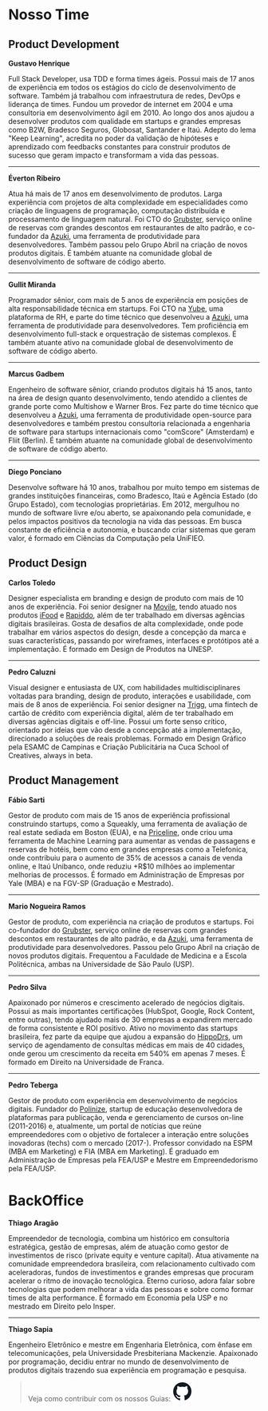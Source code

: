 # Nosso Time

## Product Development

**Gustavo Henrique**

Full Stack Developer, usa TDD e forma times ágeis. Possui mais de 17 anos de experiência em todos os estágios do ciclo de desenvolvimento de software. Também já trabalhou com infraestrutura de redes, DevOps e liderança de times. Fundou um provedor de internet em 2004 e uma consultoria em desenvolvimento ágil em 2010. Ao longo dos anos ajudou a desenvolver produtos com qualidade em startups e grandes empresas como B2W, Bradesco Seguros, Globosat, Santander e Itaú. Adepto do lema "Keep Learning", acredita no poder da validação de hipóteses e aprendizado com feedbacks constantes para construir produtos de sucesso que geram impacto e transformam a vida das pessoas.

---

 **Éverton Ribeiro**

Atua há mais de 17 anos em desenvolvimento de produtos. Larga experiência com projetos de alta complexidade em especialidades como criação de linguagens de programação, computação distribuída e processamento de linguagem natural. Foi CTO do [Grubster](https://www.grubster.com.br/), serviço online de reservas com grandes descontos em restaurantes de alto padrão, e co-fundador da [Azuki](http://www.azk.io/), uma ferramenta de produtividade para desenvolvedores. Também passou pelo Grupo Abril na criação de novos produtos digitais. É também atuante na comunidade global de desenvolvimento de software de código aberto.

---

 **Gullit Miranda**

Programador sênior, com mais de 5 anos de experiência em posições de alta responsabilidade técnica em startups. Foi CTO na [Yube](http://www.yube.com.br/), uma plataforma de RH, e parte do time técnico que desenvolveu a [Azuki](http://www.azk.io/), uma ferramenta de produtividade para desenvolvedores. Tem proficiência em desenvolvimento full-stack e orquestração de sistemas complexos. É também atuante ativo na comunidade global de desenvolvimento de software de código aberto.

---

**Marcus Gadbem**

Engenheiro de software sênior, criando produtos digitais há 15 anos, tanto na área de design quanto desenvolvimento, tendo atendido a clientes de grande porte como Multishow e Warner Bros. Fez parte do time técnico que desenvolveu a [Azuki](http://www.azk.io/), uma ferramenta de produtividade open-source para desenvolvedores e também prestou consultoria relacionada a engenharia de software para startups internacionais como "comScore" (Amsterdam) e Fliit (Berlin). É também atuante na comunidade global de desenvolvimento de software de código aberto.

---

 **Diego Ponciano**

Desenvolve software há 10 anos, trabalhou por muito tempo em sistemas de grandes instituições financeiras, como Bradesco, Itaú e Agência Estado (do Grupo Estado), com tecnologias proprietárias. Em 2012, mergulhou no mundo de software livre e/ou aberto, se apaixonando pela comunidade, e pelos impactos positivos da tecnologia na vida das pessoas. Em busca constante de eficiência e autonomia, e buscando criar sistemas que geram valor, é formado em Ciências da Computação pela UniFIEO.

## Product Design

 **Carlos Toledo**

Designer especialista em branding e design de produto com mais de 10 anos de experiência. Foi senior designer na [Movile](http://www.movile.com.br/), tendo atuado nos produtos  [iFood](http://www.ifood.com.br/) e [Rapiddo](http://www.rapiddo.com.br/), além de ter trabalhado em diversas agências digitais brasileiras. Gosta de desafios de alta complexidade, onde pode trabalhar em vários aspectos do design, desde a concepção da marca e suas características, passando por wireframes, interfaces e protótipos até a implementação. É formado em Design de Produtos na UNESP.

---

 **Pedro Caluzni**

Visual designer e entusiasta de UX, com habilidades multidisciplinares voltadas para branding, design de produto, interações e usabilidade, com mais de 8 anos de experiência. Foi senior designer na [Trigg](http://trigg.com.br), uma fintech de cartão de crédito com experiência digital, além de ter trabalhado em diversas agências digitais e off-line. Possui um forte senso crítico, orientado por ideias que vão desde a concepção até a implementação, direcionado a soluções de reais problemas. Formado em Design Gráfico pela ESAMC de Campinas e Criação Publicitária na Cuca School of Creatives, always in beta.

## Product Management

 **Fábio Sarti**

Gestor de produto com mais de 15 anos de experiência profissional construindo startups, como a Squeakly, uma ferramenta de avaliação de real estate sediada em Boston (EUA), e na [Priceline](http://www.priceline.com/), onde criou uma ferramenta de Machine Learning para aumentar as vendas de passagens e reservas de hotéis, bem como em grandes empresas como a Telefonica, onde contribuiu para o aumento de 35% de acessos a canais de venda online, e Itaú Unibanco, onde reduziu +R$10 milhões ao implementar melhorias de processos. É formado em Administração de Empresas por Yale (MBA) e na FGV-SP (Graduação e Mestrado).

---

 **Mario Nogueira Ramos**

Gestor de produto, com experiência na criação de produtos e startups. Foi co-fundador do [Grubster](https://www.grubster.com.br/), serviço online de reservas com grandes descontos em restaurantes de alto padrão, e da [Azuki](http://www.azk.io/), uma ferramenta de produtividade para desenvolvedores. Passou pelo Grupo Abril na criação de novos produtos digitais. Frequentou a Faculdade de Medicina e a Escola Politécnica, ambas na Universidade de São Paulo (USP).

---

 **Pedro Silva**

Apaixonado por números e crescimento acelerado de negócios digitais. Possui as mais importantes certificações (HubSpot, Google, Rock Content, entre outras), tendo ajudado mais de 30 empresas a expandirem mercado de forma consistente e ROI positivo. Ativo no movimento das startups brasileira, fez parte da equipe que ajudou a expansão do [HippoDrs](https://hippodrs.com.br/), um serviço de agendamento de consultas médicas em mais de 40 cidades, onde gerou um crescimento da receita em 540% em apenas 7 meses. É formado em Direito na Universidade de Franca.

---

**Pedro Teberga**

Gestor de produto com experiência em desenvolvimento de negócios digitais. Fundador do [Polinize](www.polinize.com), startup de educação desenvolvedora de plataformas para publicação, venda e gerenciamento de cursos on-line (2011-2016) e, atualmente, um portal de notícias que reúne empreendedores com o objetivo de fortalecer a interação entre soluções inovadoras (techs) com o mercado (2017-). Professor convidado na ESPM (MBA em Marketing) e FIA (MBA em Marketing). É graduado em Administração de Empresas pela FEA/USP e Mestre em Empreendedorismo pela FEA/USP.

# BackOffice

 **Thiago Aragão**

Empreendedor de tecnologia, combina um histórico em consultoria estratégica, gestão de empresas, além de atuação como gestor de investimentos de risco (private equity e venture capital). Atua ativamente na comunidade empreendedora brasileira, com relacionamento cultivado com aceleradoras, fundos de investimentos e grandes empresas que procuram acelerar o ritmo de inovação tecnológica. Eterno curioso, adora falar sobre tecnologias que podem melhorar a vida das pessoas e sobre como formar times de alta performance. É formado em Economia pela USP e no mestrado em Direito pelo Insper.

---

**Thiago Sapia**

Engenheiro Eletrônico e mestre em Engenharia Eletrônica, com ênfase em telecomunicações, pela Universidade Presbiteriana Mackenzie. Apaixonado por programação, decidiu entrar no mundo de desenvolvimento de produtos digitais trazendo sua experiência em programação e pesquisa.

> Veja como contribuir com os nossos Guias: ![/content/github.md](/content/img/github.svg)
